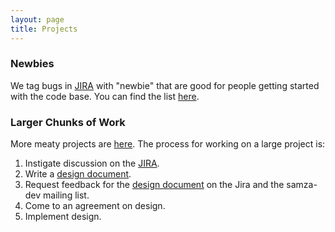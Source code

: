 ```yaml
---
layout: page
title: Projects
---
```

<!--
   Licensed to the Apache Software Foundation (ASF) under one or more
   contributor license agreements.  See the NOTICE file distributed with
   this work for additional information regarding copyright ownership.
   The ASF licenses this file to You under the Apache License, Version 2.0
   (the "License"); you may not use this file except in compliance with
   the License.  You may obtain a copy of the License at

       http://www.apache.org/licenses/LICENSE-2.0

   Unless required by applicable law or agreed to in writing, software
   distributed under the License is distributed on an "AS IS" BASIS,
   WITHOUT WARRANTIES OR CONDITIONS OF ANY KIND, either express or implied.
   See the License for the specific language governing permissions and
   limitations under the License.
-->

### Newbies

We tag bugs in [JIRA](https://issues.apache.org/jira/browse/SAMZA) with "newbie" that are good for people getting started with the code base. You can find the list [here](https://issues.apache.org/jira/issues/?jql=project%20%3D%20SAMZA%20AND%20labels%20%3D%20newbie%20AND%20status%20%3D%20Open).

### Larger Chunks of Work

More meaty projects are [here](https://issues.apache.org/jira/issues/?jql=project%20%3D%20SAMZA%20AND%20labels%20%3D%20project%20AND%20status%20%3D%20Open). The process for working on a large project is:

1. Instigate discussion on the [JIRA](https://issues.apache.org/jira/browse/SAMZA).
2. Write a [design document](design-documents.html).
3. Request feedback for the [design document](design-documents.html) on the Jira and the samza-dev mailing list.
4. Come to an agreement on design.
5. Implement design.
